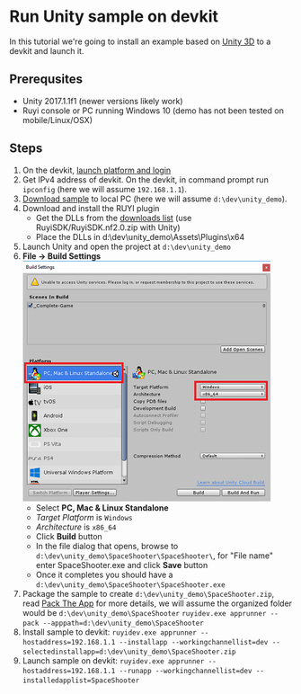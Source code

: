 # Run Unity sample on devkit

In this tutorial we're going to install an example based on [Unity 3D](https://unity3d.com/) to a devkit and launch it.

## Prerequsites
- Unity 2017.1.1f1 (newer versions likely work)
- Ruyi console or PC running Windows 10 (demo has not been tested on mobile/Linux/OSX)

## Steps

1. On the devkit, [launch platform and login](layer0_devtools.md#Layer0)
1. Get IPv4 address of devkit.  On the devkit, in command prompt run `ipconfig` (here we will assume `192.168.1.1`).
1. [Download sample](https://bitbucket.org/playruyi/space_shooter) to local PC (here we will assume `d:\dev\unity_demo`).
1. Download and install the RUYI plugin
    - Get the DLLs from the [downloads list](http://dev.playruyi.com/udownloadslist/SDK) (use RuyiSDK/RuyiSDK.nf2.0.zip with Unity)
    - Place the DLLs in d:\dev\unity_demo\Assets\Plugins\x64
1. Launch Unity and open the project at `d:\dev\unity_demo`
1. __File -> Build Settings__  
![](/docs/img/unity_build.png)
    - Select __PC, Mac & Linux Standalone__
    - _Target Platform_ is `Windows`
    - _Architecture_ is `x86_64`
    - Click __Build__ button
    - In the file dialog that opens, browse to `d:\dev\unity_demo\SpaceShooter\SpaceShooter\`, for "File name" enter SpaceShooter.exe and click __Save__ button
    - Once it completes you should have a `d:\dev\unity_demo\SpaceShooter\SpaceShooter.exe`
1. Package the sample to create `d:\dev\unity_demo\SpaceShooter.zip`, read [Pack The App](how_to_pack.md) for more details, we will assume the organized folder would be `d:\dev\unity_demo\SpaceShooter`
    `ruyidev.exe apprunner --pack --apppath=d:\dev\unity_demo\SpaceShooter`
1. Install sample to devkit:
    `ruyidev.exe apprunner --hostaddress=192.168.1.1 --installapp --workingchannellist=dev --selectedinstallapp=d:\dev\unity_demo\SpaceShooter.zip`
1. Launch sample on devkit:
    `ruyidev.exe apprunner --hostaddress=192.168.1.1 --runapp --workingchannellist=dev --installedapplist=SpaceShooter`